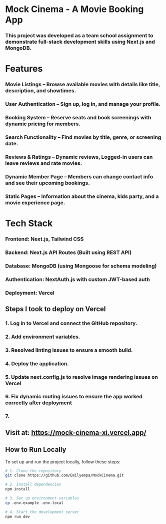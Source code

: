 # Mock Cinema - A Movie Booking App

### This project was developed as a team school assignment to demonstrate full-stack development skills using Next.js and MongoDB.


#  Features

### Movie Listings – Browse available movies with details like title, description, and showtimes.

### User Authentication – Sign up, log in, and manage your profile.

### Booking System – Reserve seats and book screenings with dynamic pricing for members.

### Search Functionality – Find movies by title, genre, or screening date.

### Reviews & Ratings – Dynamic reviews, Logged-in users can leave reviews and rate movies.

### Dynamic Member Page – Members can change contact info and see their upcoming bookings.

### Static Pages – Information about the cinema, kids party, and a movie experience page.


# Tech Stack

### Frontend: Next.js, Tailwind CSS

### Backend: Next.js API Routes (Built using REST API)

### Database: MongoDB (using Mongoose for schema modeling)

### Authentication: NextAuth.js with custom JWT-based auth

### Deployment: Vercel

## Steps I took to deploy on Vercel

### 1. Log in to Vercel and connect the GitHub repository.
### 2. Add environment variables.
### 3. Resolved linting issues to ensure a smooth build.
### 4. Deploy the application.
### 5. Update next.config.js to resolve image rendering issues on Vercel
### 6. Fix dynamic routing issues to ensure the app worked correctly after deployment
### 7. 

## Visit at: https://mock-cinema-xi.vercel.app/

## How to Run Locally
To set up and run the project locally, follow these steps:

```sh
# 1️. Clone the repository
git clone https://github.com/Emilyempa/MockCinema.git

# 2️. Install dependencies
npm install

# 3️. Set up environment variables
cp .env.example .env.local

# 4️. Start the development server
npm run dev


